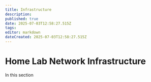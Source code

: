 ```yaml
---
title: Infrastructure
description: 
published: true
date: 2025-07-03T12:58:27.515Z
tags: 
editor: markdown
dateCreated: 2025-07-03T12:58:27.515Z
---
```


# Home Lab Network Infrastructure

In this section 
